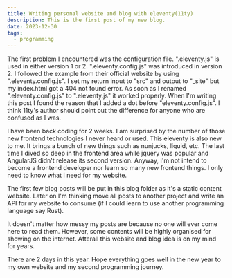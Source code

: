```yaml
---
title: Writing personal website and blog with eleventy(11ty)
description: This is the first post of my new blog.
date: 2023-12-30
tags:
  - programming
---
```


The first problem I encountered was the configuration file. ".eleventy.js" is used in either version 1 or 2. ".eleventy.config.js" was introduced in version 2. I followed the example from their official website by using ".eleventy.config.js". I set my return input to "src" and output to "_site" but my index.html got a 404 not found error. As soon as I renamed ".eleventy.config.js" to ".eleventy.js" it worked properly. When I'm writing this post I found the reason that I added a dot before "eleventy.config.js". I think 11ty's author should point out the difference for anyone who are confused as I was.

I have been back coding for 2 weeks. I am surprised by the number of those new frontend technologies I never heard or used. This eleventy is also new to me. It brings a bunch of new things such as nunjucks, liquid, etc. The last time I dived so deep in the frontend area while jquery was popular and AngularJS didn't release its second version. Anyway, I'm not intend to become a frontend developer nor learn so many new frontend things. I only need to know what I need for my website.

The first few blog posts will be put in this blog folder as it's a static content website. Later on I'm thinking move all posts to another project and write an API for my website to consume (if I could learn to use another programming language say Rust). 

It doesn't matter how messy my posts are because no one will ever come here to read them. However, some contents will be highly organised for showing on the internet. Afterall this website and blog idea is on my mind for years. 

There are 2 days in this year. Hope everything goes well in the new year to my own website and my second programming journey. 
